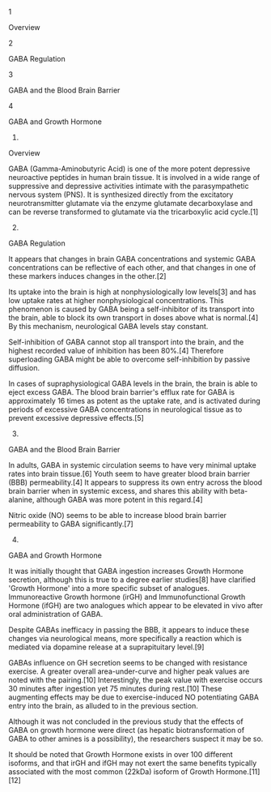 1

Overview

2

GABA Regulation

3

GABA and the Blood Brain Barrier

4

GABA and Growth Hormone

1.

Overview

GABA (Gamma-Aminobutyric Acid) is one of the more potent depressive neuroactive peptides in human brain tissue. It is involved in a wide range of suppressive and depressive activities intimate with the parasympathetic nervous system (PNS). It is synthesized directly from the excitatory neurotransmitter glutamate via the enzyme glutamate decarboxylase and can be reverse transformed to glutamate via the tricarboxylic acid cycle.[1]

2.

GABA Regulation

It appears that changes in brain GABA concentrations and systemic GABA concentrations can be reflective of each other, and that changes in one of these markers induces changes in the other.[2]

Its uptake into the brain is high at nonphysiologically low levels[3] and has low uptake rates at higher nonphysiological concentrations. This phenomenon is caused by GABA being a self-inhibitor of its transport into the brain, able to block its own transport in doses above what is normal.[4] By this mechanism, neurological GABA levels stay constant.

Self-inhibition of GABA cannot stop all transport into the brain, and the highest recorded value of inhibition has been 80%.[4] Therefore superloading GABA might be able to overcome self-inhibition by passive diffusion.

In cases of supraphysiological GABA levels in the brain, the brain is able to eject excess GABA. The blood brain barrier's efflux rate for GABA is approximately 16 times as potent as the uptake rate, and is activated during periods of excessive GABA concentrations in neurological tissue as to prevent excessive depressive effects.[5]

3.

GABA and the Blood Brain Barrier

In adults, GABA in systemic circulation seems to have very minimal uptake rates into brain tissue.[6] Youth seem to have greater blood brain barrier (BBB) permeability.[4] It appears to suppress its own entry across the blood brain barrier when in systemic excess, and shares this ability with beta-alanine, although GABA was more potent in this regard.[4]

Nitric oxide (NO) seems to be able to increase blood brain barrier permeability to GABA significantly.[7]

4.

GABA and Growth Hormone

It was initially thought that GABA ingestion increases Growth Hormone secretion, although this is true to a degree earlier studies[8] have clarified 'Growth Hormone' into a more specific subset of analogues. Immunoreactive Growth hormone (irGH) and Immunofunctional Growth Hormone (ifGH) are two analogues which appear to be elevated in vivo after oral administration of GABA.

Despite GABAs inefficacy in passing the BBB, it appears to induce these changes via neurological means, more specifically a reaction which is mediated via dopamine release at a suprapituitary level.[9]

GABAs influence on GH secretion seems to be changed with resistance exercise. A greater overall area-under-curve and higher peak values are noted with the pairing.[10] Interestingly, the peak value with exercise occurs 30 minutes after ingestion yet 75 minutes during rest.[10] These augmenting effects may be due to exercise-induced NO potentiating GABA entry into the brain, as alluded to in the previous section.

Although it was not concluded in the previous study that the effects of GABA on growth hormone were direct (as hepatic biotransformation of GABA to other amines is a possibility), the researchers suspect it may be so.

It should be noted that Growth Hormone exists in over 100 different isoforms, and that irGH and ifGH may not exert the same benefits typically associated with the most common (22kDa) isoform of Growth Hormone.[11][12]

